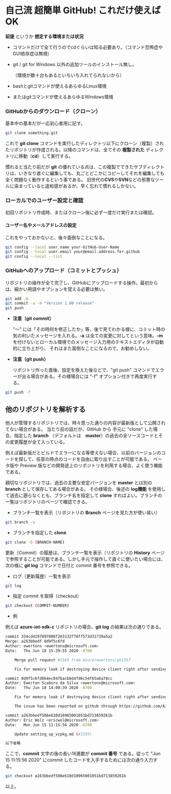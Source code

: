 # 自己流 超簡単 GitHub! これだけ使えばOK

**前提** というか **想定する環境または状況**
- コマンドだけで全て行うのでcdぐらいは知る必要あり。（コマンド恐怖症やGUI依存症は無視）
- git / git for Windows 以外の追加ツールのインストール無し。

	（環境が数十台もあるといちいち入れてられないから）

- bashとgitコマンドが使えるあらゆるLinux環境
- またはgitコマンドが使えるあらゆるWindows環境


### GitHubからのダウンロード（クローン）
基本中の基本だが一応初心者用に記す。

```sh
git clone something.git
```

これで **git clone** コマンドを実行したディレクトリ以下にクローン（複製）されたリポジトリが作成される。以降のコマンドは、全てその **複製された** ディレクトリに移動（**cd**）して実行する。

慣れると当たり前だが **git** の優れている点は、この複製でできたサブディレクトリは、いきなり直ぐに編集しても、丸ごとどこかにコピーしてそれを編集しても全く問題なく動作するという事である。
旧世代の**CVS**や**SVN**などの邪悪なツールに染まっていると違和感があるが、早く忘れて慣れるしかない。

### ローカルでのユーザー設定と確認

初回リポジトリ作成時、またはクローン後に必ず一度だけ実行または確認。

#### ユーザー名やメールアドレスの設定
これをやっておかないと、後々面倒なことになる。

```sh
git config --local user.name your-GitHub-User-Name
git config --local user.email your@email.address.for.github
git config --local --list
```


### GitHubへのアップロード（コミットとプッシュ）

リポジトリの操作が全て完了し、GitHubにアップロードする操作。最初からは、細かい用語やオプションを覚える必要は無い。

```sh
git add -A
git commit -a -m "Version 1.00 release"
git push
```

- **注意（git commit）**

	"～" には「その時何を修正したか」等、後で見てわかる様に、コミット時の気の利いたメッセージを入れる。**-a** は全ての変更に対してという意味。**-m** を付けないとローカル環境でのメッセージ入力用のテキストエディタが自動的に立ち上がり、 それはまた面倒なことになるので、お勧めしない。

- **注意（git push）**

	リポジトリ作った直後、設定を換えた後などで、"git push" コマンドでエラーが出る場合がある。その様場合には "-f" オプション付きで再度実行する。

```sh
git push -f
```

## 他のリポジトリを解析する

他人が管理するリポジトリでは、時々思った通りの内容が最新版として公開されてない場合がある。
当たり前の話だが、GitHub から 手元に "clone" した場合、指定した **branch** （デフォルトは　**master**）の過去の全ソースコードとその変更履歴が全て入っている。

例えば最新版だとビルドでエラーになる等使えない場合、以前のバージョンのコードを探して、任意の時点のコードを自由に取り出すことが可能である。
ベータ版や Preview 版などの開発途上のリポジトリを利用する場合、よく使う機能である。

親切なリポジトリでは、過去の主要な安定バージョンを **master** とは別の **branch** として保存してある場合がある。
その様場合、後述の **log機能** を使用して過去に遡らなくとも、ブランチ名を指定して **clone** すればよい。ブランチの一覧はリポジトリのページで確認できる。

- ブランチ一覧を表示（リポジトリの **Branch** ページを見た方が使い易い）

```sh
git branch -a
```

- ブランチを指定した **clone**

```sh
git clone -b (BRANCH-NAME)
```

更新（Commit）の履歴は、ブランチ一覧を表示（リポジトリの **History** ページで参照することが可能である。しかし手元で操作して直ぐに使いたい場合には、次の様に **git log** コマンドで日付と commit 番号を参照できる。 

- ログ（更新履歴）一覧を表示

```sh
git log
```

- 指定 commit を取得（checkout）

```sh
git checkout (COMMIT-NUMBER)
```

- 例

例えば **azure-iot-sdk-c** リポジトリの場合、**git log** の結果は次の通りである。

```sh
commit 354cd4297897008f203132f78ff573d31739a5a2
Merge: a263bbedf 0d9f5c6fd
Author: ewertons <ewertons@microsoft.com>
Date:   Thu Jun 18 15:39:55 2020 -0700

    Merge pull request #1565 from Azure/ewertons/gh1557

    Fix for memory leak if destroying device client right after sending Twin reported property update

commit 0d9f5c6fd864ec04f6acb6d4fd6c54f65a6a78cc
Author: Ewerton Scaboro da Silva <ewertons@microsoft.com>
Date:   Thu Jun 18 14:00:39 2020 -0700

    Fix for memory leak if destroying device client right after sending Twin reported property update

    The issue has been reported on github through https://github.com/Azure/azure-iot-sdk-c/issues/1557

commit a263bbedf508e610d10965001051bd713859261b
Author: Eric Wolz <ericwol@microsoft.com>
Date:   Mon Jun 15 11:15:56 2020 -0700

    Update setting_up_vcpkg.md (#1559)

以下省略
```

ここで、**commit** 文字の後の長い16進数が **commit 番号** である。従って "Jun 15 11:15:56 2020" にcommit したコードを入手するためには次の通り入力する。

```sh
git checkout a263bbedf508e610d10965001051bd713859261b
```


以上。
